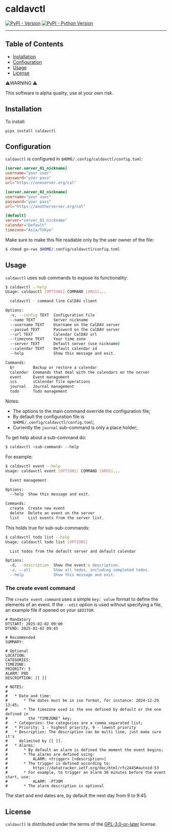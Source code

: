 # caldavctl

[![PyPI - Version](https://img.shields.io/pypi/v/caldavctl.svg)](https://pypi.org/project/caldavctl)
[![PyPI - Python Version](https://img.shields.io/pypi/pyversions/caldavctl.svg)](https://pypi.org/project/caldavctl)

-----

## Table of Contents

- [Installation](#installation)
- [Configuration](#configuration)
- [Usage](#usage)
- [License](#license)

⚠️WARNING ⚠️

This software is alpha quality, use at your own risk.

## Installation

To install:

    pipx install caldavctl

## Configuration

`caldavctl` is configured in `$HOME/.config/caldavctl/config.toml`:

```toml
[server.server_01_nickname]
username="your user"
password="your pass"
url="https://oneserver.org/cal"

[server.server_02_nickname]
username="your user"
password="your pass"
url="https://anotherserver.org/cal"

[default]
server="server_01_nickname"
calendar="Default"
timezone="Asia/Tokyo"
```

Make sure to make this file readable only by the user owner of the file:

```bash
$ chmod go-rwx $HOME/.config/caldavctl/config.toml
```

## Usage

`caldavctl` uses sub commands to expose its functionality:

```bash
$ caldavctl --help
Usage: caldavctl [OPTIONS] COMMAND [ARGS]...

  caldavctl - command line CalDAV client

Options:
  -c, --config TEXT  Configuration file
  --name TEXT        Server nickname
  --username TEXT    Username on the CalDAV server
  --passwd TEXT      Password on the CalDAV server
  --url TEXT         Calendar CalDAV url
  --timezone TEXT    Your time zone
  --server TEXT      Default server (use nickname)
  --calendar TEXT    Default calendar id
  --help             Show this message and exit.

Commands:
  br        Backup or restore a calendar
  calendar  Commands that deal with the calendars on the server
  event     Event management
  ics       iCalendar file operations
  journal   Journal management
  todo      Todo management
```
Notes:

* The options to the main command override the configuration file;
* By default the configuration file is `$HOME/.config/caldavctl/config.toml`;
* Currently the `journal` sub-command is only a place holder;

To get help about a sub-command do:

```bash
$ caldavctl <sub-command> --help
```

For example:

```bash
$ caldavctl event --help
Usage: caldavctl event [OPTIONS] COMMAND [ARGS]...

  Event management

Options:
  --help  Show this message and exit.

Commands:
  create  Create new event
  delete  Delete an event on the server
  list    List events from the server list.
```

This holds true for sub-sub-commands:

```bash
$ caldavctl todo list --help
Usage: caldavctl todo list [OPTIONS]

  List todos from the default server and default calendar

Options:
  -d, --description  Show the event's description.
  -a, --all          Show all todos, including completed todos.
  --help             Show this message and exit.
```

### The create event command

The `create event command` uses a simple `key: value` format to define the elements of an event. If the `--edit` option is used without specifying a file, an example file if opened on your `$EDITOR`:

```
# Mandatory
DTSTART: 2025-02-02 09:00
DTEND: 2025-02-02 09:45

# Recommended
SUMMARY:

# Optional
LOCATION:
CATEGORIES:
TIMEZONE:
PRIORITY: 5
ALARM: P0D
DESCRIPTION: [[ ]]

# NOTES:
#
#   * Date and time:
#       * The dates must be in iso format, for instance: 2024-12-29 13:45;
#       * The timezone used is the one defined by default or the one defined in
#         the "TIMEZONE" key;
#   * Categories: the categories are a comma separated list;
#   * Priority: 1 - highest priority, 9 - lowest priority
#   * Description: The description can be multi line, just make sure it's
#     delimited by [[ ]].
#   * Alarms:
#       * By default an alarm is defined the moment the event begins;
#       * The alarms are defined using:
#           ALARM: <trigger> [<description>]
#       * The trigger is defined according to:
#           https://datatracker.ietf.org/doc/html/rfc2445#autoid-53
#       * For example, to trigger an alarm 30 minutes before the event start, use:
#           ALARM: -PT30M
#       * The alarm description is optional
```
The start and end dates are, by default the next day from 9 to 9:45.

## License

`caldavctl` is distributed under the terms of the [GPL-3.0-or-later](https://spdx.org/licenses/GPL-3.0-or-later.html) license.
